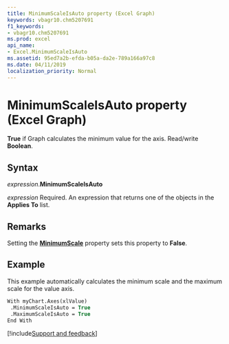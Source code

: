```yaml
---
title: MinimumScaleIsAuto property (Excel Graph)
keywords: vbagr10.chm5207691
f1_keywords:
- vbagr10.chm5207691
ms.prod: excel
api_name:
- Excel.MinimumScaleIsAuto
ms.assetid: 95ed7a2b-efda-b05a-da2e-789a166a97c8
ms.date: 04/11/2019
localization_priority: Normal
---
```



# MinimumScaleIsAuto property (Excel Graph)

**True** if Graph calculates the minimum value for the axis. Read/write **Boolean**.

## Syntax

_expression_.**MinimumScaleIsAuto**

_expression_ Required. An expression that returns one of the objects in the **Applies To** list.

## Remarks

Setting the **[MinimumScale](Excel.MinimumScale.md)** property sets this property to **False**.


## Example

This example automatically calculates the minimum scale and the maximum scale for the value axis.

```vb
With myChart.Axes(xlValue) 
 .MinimumScaleIsAuto = True 
 .MaximumScaleIsAuto = True 
End With
```

[!include[Support and feedback](~/includes/feedback-boilerplate.md)]